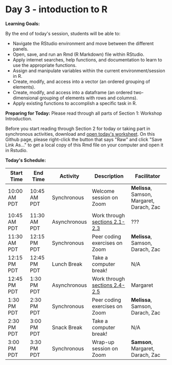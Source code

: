 # Day 3 - intoduction to R

**Learning Goals:**

By the end of today's session, students will be able to: 

* Navigate the RStudio environment and move between the different panels.
* Open, save, and run an Rmd (R Markdown) file within RStudio.
* Apply internet searches, help functions, and documentation to learn to use the appropriate functions. 
* Assign and manipulate variables within the current environment/session in R.
* Create, modify, and access into a vector (an ordered grouping of elements).
* Create, modify, and access into a dataframe (an ordered two-dimensional grouping of elements with rows and columns).
* Apply existing functions to accomplish a specific task in R. 

**Preparing for Today:**
Please read through all parts of Section 1: Workshop Introduction.

Before you start reading through Section 2 for today or taking part in synchronous activities, download and [open today's worksheet](https://github.com/darachm/dll-r/blob/main/worksheets/dll-r_Day3_Lab.Rmd). On this Github page, please right-click the button that says "Raw" and click "Save Link As..." to get a local copy of this Rmd file on your computer and open it in Rstudio.

**Today's Schedule:**

|   Start Time  |   End Time  |   Activity    |          Description          |   Facilitator   |
| ------------- | ----------- | ------------- | ----------------------------- | --------------- |
| 10:00 AM PDT  | 10:45 AM PDT| Synchronous   | Welcome session on Zoom       | **Melissa**, Samson, Margaret, Darach, Zac  |
| 10:45 AM PDT  | 11:30 AM PDT| Asynchronous  | Work through [sections 2.1-2.3](https://darachm.github.io/dll-r/navigating-rstudio.html) | ??? |
| 11:30 AM PDT  | 12:15 PM PDT| Synchronous   | Peer coding exercises on Zoom | **Melissa**, Samson, Darach, Zac  |
| 12:15 PM PDT  | 12:45 PM PDT| Lunch Break   | Take a computer break!        |       N/A       |
| 12:45 PM PDT  | 1:30 PM PDT | Asynchronous  | Work through [sections 2.4-2.5](https://darachm.github.io/dll-r/working-with-vectors.html) | Margaret |
| 1:30 PM PDT   | 2:30 PM PDT | Synchronous   | Peer coding exercises on Zoom | **Melissa**, Samson, Darach, Zac  |
| 2:30 PM PDT   | 3:00 PM PDT | Snack Break   | Take a computer break!        |       N/A       |
| 3:00 PM PDT   | 3:30 PM PDT | Synchronous   | Wrap-up session on Zoom       |   **Samson**, Margaret, Darach, Zac   |
